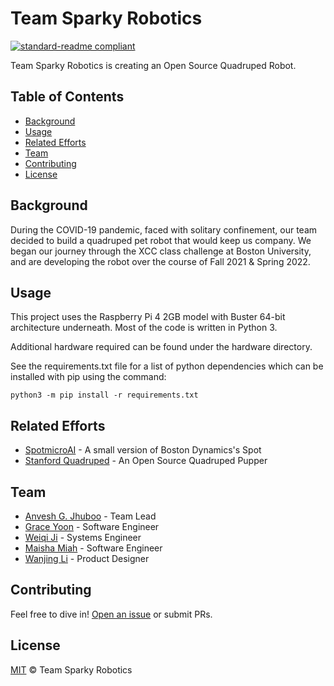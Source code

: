 # Team Sparky Robotics

[![standard-readme compliant](https://img.shields.io/badge/readme%20style-standard-brightgreen.svg?style=flat-square)](https://github.com/jhuboo/sparky)

Team Sparky Robotics is creating an Open Source Quadruped Robot.

## Table of Contents

- [Background](#background)
- [Usage](#usage)
- [Related Efforts](#related-efforts)
- [Team](#team)
- [Contributing](#contributing)
- [License](#license)

## Background

During the COVID-19 pandemic, faced with solitary confinement, our team decided to build a quadruped pet robot that would keep us company. We began our journey through the XCC class challenge at Boston University, and are developing the robot over the course of Fall 2021 & Spring 2022.

## Usage

This project uses the Raspberry Pi 4 2GB model with Buster 64-bit architecture underneath. Most of the code is written in Python 3. 

Additional hardware required can be found under the hardware directory.

See the requirements.txt file for a list of python dependencies which can be installed with pip
using the command:

```
python3 -m pip install -r requirements.txt
```

## Related Efforts

- [SpotmicroAI](https://gitlab.com/public-open-source/spotmicroai/basic-instructions) - A small version of Boston Dynamics's Spot
- [Stanford Quadruped](https://github.com/stanfordroboticsclub/StanfordQuadruped) - An Open Source Quadruped Pupper

## Team

- [Anvesh G. Jhuboo](https://github.com/jhuboo) - Team Lead
- [Grace Yoon](https://github.com/graceyoon00) - Software Engineer
- [Weiqi Ji](https://github.com/ginomcfino) - Systems Engineer
- [Maisha Miah](https://github.com/mmiah00) - Software Engineer
- [Wanjing Li](https://wanjingli.webflow.io/styleguide) - Product Designer

## Contributing

Feel free to dive in! [Open an issue](https://github.com/jhuboo/sparky/issues/new) or submit PRs.

## License

[MIT](LICENSE) © Team Sparky Robotics
